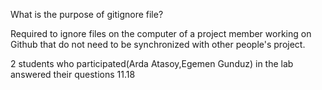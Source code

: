  What is the purpose of gitignore file?

Required to ignore files on the computer of a project member working on Github that do not need to be synchronized with other people's project.


2 students who participated(Arda Atasoy,Egemen Gunduz) in the lab answered their questions 11.18